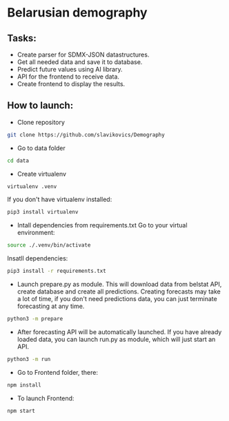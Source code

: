 # Belarusian demography
## Tasks:
- Create parser for SDMX-JSON datastructures.
- Get all needed data and save it to database.
- Predict future values using AI library.
- API for the frontend to receive data.
- Create frontend to display the results.

## How to launch:
- Clone repository
```bash
git clone https://github.com/slavikovics/Demography
```
- Go to data folder
```bash
cd data
```
- Create virtualenv
```bash
virtualenv .venv
```
If you don't have virtualenv installed:
```bash
pip3 install virtualenv
```
- Intall dependencies from requirements.txt
Go to your virtual environment:
```bash
source ./.venv/bin/activate
```
Insatll dependencies:
```bash
pip3 install -r requirements.txt
```
- Launch prepare.py as module.
This will download data from belstat API, create database and create all predictions. Creating forecasts may take a lot of time, if you don't need
predictions data, you can just terminate forecasting at any time.
```bash
python3 -m prepare
```
- After forecasting API will be automatically launched. If you have already loaded data, you can launch run.py as module, which will just start an API.
```bash
python3 -m run
```
- Go to Frontend folder, there:
```bash
npm install
```
- To launch Frontend:
```bash
npm start
```